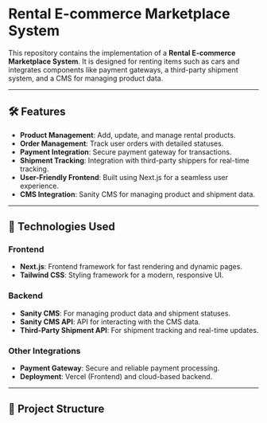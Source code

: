 # Rental E-commerce Marketplace System

This repository contains the implementation of a **Rental E-commerce Marketplace System**. It is designed for renting items such as cars and integrates components like payment gateways, a third-party shipment system, and a CMS for managing product data.

---

## 🛠️ Features

- **Product Management**: Add, update, and manage rental products.
- **Order Management**: Track user orders with detailed statuses.
- **Payment Integration**: Secure payment gateway for transactions.
- **Shipment Tracking**: Integration with third-party shippers for real-time tracking.
- **User-Friendly Frontend**: Built using Next.js for a seamless user experience.
- **CMS Integration**: Sanity CMS for managing product and shipment data.

---

## 🚀 Technologies Used

### **Frontend**
- **Next.js**: Frontend framework for fast rendering and dynamic pages.
- **Tailwind CSS**: Styling framework for a modern, responsive UI.

### **Backend**
- **Sanity CMS**: For managing product data and shipment statuses.
- **Sanity CMS API**: API for interacting with the CMS data.
- **Third-Party Shipment API**: For shipment tracking and real-time updates.

### **Other Integrations**
- **Payment Gateway**: Secure and reliable payment processing.
- **Deployment**: Vercel (Frontend) and cloud-based backend.

---

## 📂 Project Structure

